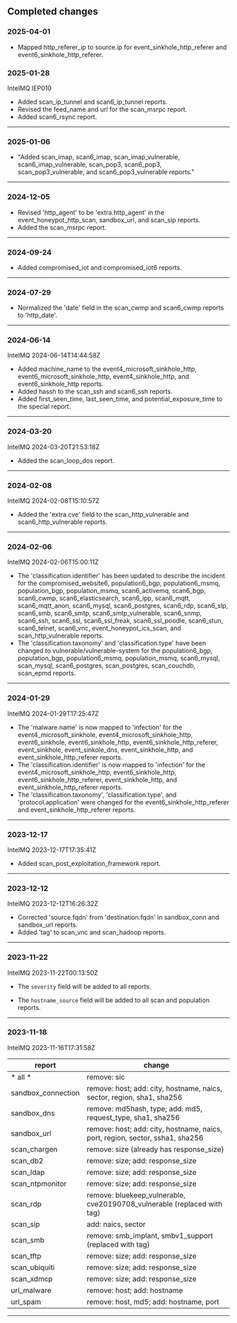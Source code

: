 ## Completed changes

### 2025-04-01

* Mapped http_referer_ip to source.ip for event_sinkhole_http_referer and event6_sinkhole_http_referer.

### 2025-01-28

IntelMQ IEP010

 * Added scan_ip_tunnel and scan6_ip_tunnel reports.
 * Revised the feed_name and url for the scan_msrpc report.
 * Added scan6_rsync report.
---

### 2025-01-06

* "Added scan_imap, scan6_imap, scan_imap_vulnerable, scan6_imap_vulnerable, scan_pop3, scan6_pop3, scan_pop3_vulnerable, and scan6_pop3_vulnerable reports."
---

### 2024-12-05

* Revised 'http_agent' to be 'extra.http_agent' in the event_honeypot_http_scan, sandbox_url, and scan_sip reports.
* Added the scan_msrpc report.
---


### 2024-09-24

* Added compromised_iot and compromised_iot6 reports.
---


### 2024-07-29

*  Normalized the 'date' field in the scan_cwmp and scan6_cwmp reports to 'http_date'.
---


### 2024-06-14

IntelMQ 2024-06-14T14:44:58Z

* Added machine_name to the event4_microsoft_sinkhole_http, event6_microsoft_sinkhole_http, event4_sinkhole_http, and event6_sinkhole_http reports.
* Added hassh to the scan_ssh and scan6_ssh reports.
* Added first_seen_time, last_seen_time, and potential_exposure_time to the special report.
---


### 2024-03-20

IntelMQ 2024-03-20T21:53:18Z

* Added the scan_loop_dos report.
---


### 2024-02-08

IntelMQ 2024-02-08T15:10:57Z

* Added the 'extra.cve' field to the scan_http_vulnerable and scan6_http_vulnerable reports.
---


### 2024-02-06

IntelMQ 2024-02-06T15:00:11Z

* The 'classification.identifier' has been updated to describe the incident for the compromised_website6, population6_bgp, population6_msmq, population_bgp, population_msmq, scan6_activemq, scan6_bgp, scan6_cwmp, scan6_elasticsearch, scan6_ipp, scan6_mqtt, scan6_mqtt_anon, scan6_mysql, scan6_postgres, scan6_rdp, scan6_slp, scan6_smb, scan6_smtp, scan6_smtp_vulnerable, scan6_snmp, scan6_ssh, scan6_ssl, scan6_ssl_freak, scan6_ssl_poodle, scan6_stun, scan6_telnet, scan6_vnc, event_honeypot_ics_scan, and scan_http_vulnerable reports.
* The 'classification.taxonomy' and 'classification.type' have been changed to vulnerable/vulnerable-system for the population6_bgp, population_bgp, population6_msmq, population_msmq, scan6_mysql, scan_mysql, scan6_postgres, scan_postgres, scan_couchdb, scan_epmd reports.
---


### 2024-01-29

IntelMQ  2024-01-29T17:25:47Z

* The 'malware.name' is now mapped to 'infection' for the event4_microsoft_sinkhole, event4_microsoft_sinkhole_http, event6_sinkhole, event6_sinkhole_http, event6_sinkhole_http_referer, event_sinkhole, event_sinkole_dns, event_sinkhole_http, and event_sinkhole_http_referer reports.
* The 'classification.identifier' is now mapped to 'infection' for the event4_microsoft_sinkhole_http, event6_sinkhole_http, event6_sinkhole_http_referer, event_sinkhole_http, and event_sinkhole_http_referer reports.
* The 'classification.taxonomy', 'classification.type', and 'protocol.application' were changed for the event6_sinkhole_http_referer and event_sinkhole_http_referer reports.
---


### 2023-12-17

IntelMQ  2023-12-17T17:35:41Z

* Added scan_post_exploitation_framework report.
---


### 2023-12-12

IntelMQ  2023-12-12T16:26:32Z

* Corrected 'source.fqdn' from 'destination.fqdn' in sandbox_conn and sandbox_url reports.
* Added 'tag' to scan_vnc and scan_hadoop reports.
---


### 2023-11-22

IntelMQ  2023-11-22T00:13:50Z 

* The `severity` field will be added to all reports.

* The `hostname_source` field will be added to all scan and population reports.
---

### 2023-11-18

IntelMQ  2023-11-16T17:31:58Z 

| report | change |
| --- | --- |
| * all * |remove: sic
|sandbox_connection|remove: host; add: city, hostname, naics, sector, region, sha1, sha256
|sandbox_dns| remove: md5hash, type; add: md5, request_type, sha1, sha256
|sandbox_url| remove: host; add: city, hostname, naics, port, region, sector, ssha1, sha256
|scan_chargen| remove: size (already has response_size)
|scan_db2| remove: size; add: response_size
|scan_ldap| remove: size; add: response_size
|scan_ntpmonitor| remove: size; add: response_size
|scan_rdp| remove: bluekeep_vulnerable, cve20190708_vulnerable (replaced with tag)
|scan_sip| add: naics, sector
|scan_smb| remove: smb_implant, smbv1_support (replaced with tag)
|scan_tftp| remove: size; add: response_size
|scan_ubiquiti| remove: size; add: response_size
|scan_xdmcp| remove: size; add: response_size
|url_malware| remove: host; add: hostname
|url_spam| remove: host, md5; add: hostname, port
---
